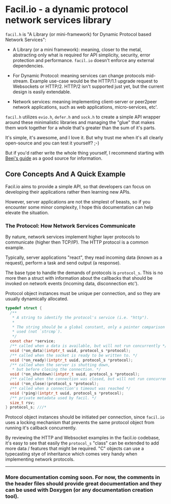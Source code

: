 # Facil.io - a dynamic protocol network services library

`facil.h` is "A Library (or mini-framework) for Dynamic Protocol based Network Services":

* A Library (or a mini framework): meaning, closer to the metal, abstracting only what is required for API simplicity, security, error protection and performance. `facil.io` doesn't enforce any external dependencies.

* For Dynamic Protocol: meaning services can change protocols mid-stream. Example use-case would be the HTTP/1.1 upgrade request to Websockets or HTTP/2. HTTP/2 isn't supported just yet, but the current design is easily extendable.

* Network services: meaning implementing client-server or peer2peer network applications, such as web applications, micro-services, etc'.

`facil.h` utilizes `evio.h`, `defer.h` and `sock.h` to create a simple API wrapper around these minimalistic libraries and managing the "glue" that makes them work together for a whole that's greater than the sum of it's parts.

It's simple, it's awesome, and I love it. But why trust me when it's all clearly open-source and you can test it yourself? ;-)

But if you'd rather write the whole thing yourself, I recommend starting with [Beej's guide](http://beej.us/guide/bgnet/output/html/singlepage/bgnet.html) as a good source for information.

## Core Concepts And A Quick Example

Facil.io aims to provide a simple API, so that developers can focus on developing their applications rather then learning new APIs.

However, server applications are not the simplest of beasts, so if you encounter some minor complexity, I hope this documentation can help elevate the situation.

### The Protocol: How Network Services Communicate

By nature, network services implement higher layer protocols to communicate (higher then TCP/IP). The HTTP protocol is a common example.

Typically, server applications "react", they read incoming data (known as a request), perform a task and send output (a response).

The base type to handle the demands of protocols is `protocol_s`. This is no more then a struct with information about the callbacks that should be invoked on network events (incoming data, disconnection etc').

Protocol object instances must be unique per connection, and so they are usually dynamically allocated.

```c
typedef struct {
  /**
   * A string to identify the protocol's service (i.e. "http").
   *
   * The string should be a global constant, only a pointer comparison will be
   * used (not `strcmp`).
   */
  const char *service;
  /** called when a data is available, but will not run concurrently */
  void (*on_data)(intptr_t uuid, protocol_s *protocol);
  /** called when the socket is ready to be written to. */
  void (*on_ready)(intptr_t uuid, protocol_s *protocol);
  /** called when the server is shutting down,
   * but before closing the connection. */
  void (*on_shutdown)(intptr_t uuid, protocol_s *protocol);
  /** called when the connection was closed, but will not run concurrently */
  void (*on_close)(protocol_s *protocol);
  /** called when a connection's timeout was reached */
  void (*ping)(intptr_t uuid, protocol_s *protocol);
  /** private metadata used by facil. */
  size_t rsv;
} protocol_s; ///*
```

Protocol object instances should be initiated per connection, since `facil.io` uses a locking mechanism that prevents the same protocol object from running it's callback concurrently.

By reviewing the HTTP and Websocket examples in the facil.io codebase, it's easy to see that easily the `protocol_s` "class" can be extended to add more data / features that might be required. "C" objects can use a typecasting stye of inheritance which comes very handy when implementing network protocols.

---

### More documentation coming soon. For now, the comments in the header files should provide great documentation and they can be used with Doxygen (or any documentation creation tool).
